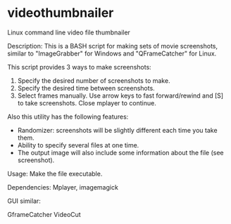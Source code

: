 # videothumbnailer
Linux command line video file thumbnailer

Description:
This is a BASH script for making sets of movie screenshots, similar to "ImageGrabber" for Windows and "QFrameCatcher" for Linux.

This script provides 3 ways to make screenshots:
1) Specify the desired number of screenshots to make.
2) Specify the desired time between screenshots.
3) Select frames manually. Use arrow keys to fast forward/rewind and [S] to take screenshots. Close mplayer to continue.

Also this utility has the following features:
- Randomizer: screenshots will be slightly different each time you take them.
- Ability to specify several files at one time.
- The output image will also include some information about the file (see screenshot).

Usage:
Make the file executable.

Dependencies:
Mplayer, imagemagick


GUI similar:

GframeCatcher
VideoCut

